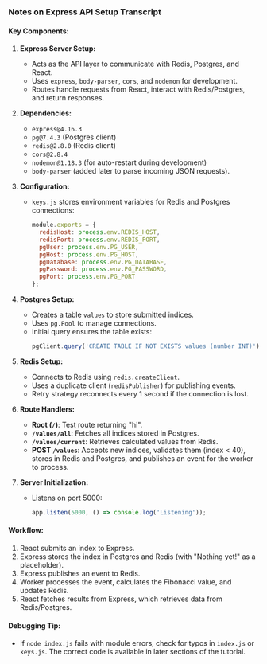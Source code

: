 ### Notes on Express API Setup Transcript

#### **Key Components:**
1. **Express Server Setup:**
   - Acts as the API layer to communicate with Redis, Postgres, and React.
   - Uses `express`, `body-parser`, `cors`, and `nodemon` for development.
   - Routes handle requests from React, interact with Redis/Postgres, and return responses.

2. **Dependencies:**
   - `express@4.16.3`
   - `pg@7.4.3` (Postgres client)
   - `redis@2.8.0` (Redis client)
   - `cors@2.8.4`
   - `nodemon@1.18.3` (for auto-restart during development)
   - `body-parser` (added later to parse incoming JSON requests).

3. **Configuration:**
   - `keys.js` stores environment variables for Redis and Postgres connections:
     ```javascript
     module.exports = {
       redisHost: process.env.REDIS_HOST,
       redisPort: process.env.REDIS_PORT,
       pgUser: process.env.PG_USER,
       pgHost: process.env.PG_HOST,
       pgDatabase: process.env.PG_DATABASE,
       pgPassword: process.env.PG_PASSWORD,
       pgPort: process.env.PG_PORT
     };
     ```

4. **Postgres Setup:**
   - Creates a table `values` to store submitted indices.
   - Uses `pg.Pool` to manage connections.
   - Initial query ensures the table exists:
     ```javascript
     pgClient.query('CREATE TABLE IF NOT EXISTS values (number INT)').catch(err => console.log(err));
     ```

5. **Redis Setup:**
   - Connects to Redis using `redis.createClient`.
   - Uses a duplicate client (`redisPublisher`) for publishing events.
   - Retry strategy reconnects every 1 second if the connection is lost.

6. **Route Handlers:**
   - **Root (`/`)**: Test route returning "hi".
   - **`/values/all`**: Fetches all indices stored in Postgres.
   - **`/values/current`**: Retrieves calculated values from Redis.
   - **POST `/values`**: Accepts new indices, validates them (index < 40), stores in Redis and Postgres, and publishes an event for the worker to process.

7. **Server Initialization:**
   - Listens on port 5000:
     ```javascript
     app.listen(5000, () => console.log('Listening'));
     ```

#### **Workflow:**
1. React submits an index to Express.
2. Express stores the index in Postgres and Redis (with "Nothing yet!" as a placeholder).
3. Express publishes an event to Redis.
4. Worker processes the event, calculates the Fibonacci value, and updates Redis.
5. React fetches results from Express, which retrieves data from Redis/Postgres.

#### **Debugging Tip:**
- If `node index.js` fails with module errors, check for typos in `index.js` or `keys.js`. The correct code is available in later sections of the tutorial.